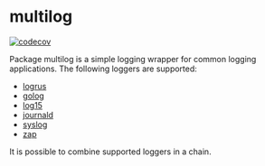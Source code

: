 # multilog

[![codecov](https://codecov.io/gh/ovsinc/multilog/branch/master/graph/badge.svg)](https://codecov.io/gh/ovsinc/multilog)

Package multilog is a simple logging wrapper for common logging applications.
The following loggers are supported:

* [logrus](https://pkg.go.dev/github.com/sirupsen/logrus)
* [golog](https://pkg.go.dev/log)
* [log15](https://pkg.go.dev/github.com/inconshreveable/log15)
* [journald](https://pkg.go.dev/github.com/coreos/go-systemd/journal)
* [syslog](https://pkg.go.dev/log/syslog)
* [zap](https://pkg.go.dev/go.uber.org/zap)

It is possible to combine supported loggers in a chain.
